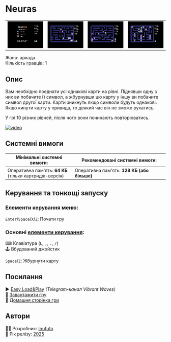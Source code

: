 # Neuras

| | | | |
| --- | --- | --- | --- |
|![screen1](screenshots/scrn_neuras_01.png)|![screen2](screenshots/scrn_neuras_02.png)|![screen3](screenshots/scrn_neuras_03.png)|![screen4](screenshots/scrn_neuras_04.png)|

Жанр: аркада  
Кількість гравців: 1

## Опис

Вам необхідно поєднати усі однакові карти на рівні. Піднявши одну з них ви побачите її символ, а жбурнувши цю карту у іншу ви побачите символ другої карти. Карти зникнуть якщо символи будуть однакові. Якщо кинути карту у привида, то деякий час він не зможе рухатись.

У грі 10 різних рівней, після чого вони починають повторюватись.

[![video](https://img.youtube.com/vi/aE_WatcdY-Y/0.jpg)](https://www.youtube.com/watch?v=aE_WatcdY-Y)

## Системні вимоги

|Мінімальні системні вимоги:|Рекомендовані системні вимоги:|
|---------------------------|------------------------------|
|Оперативна пам'ять: **64 КБ**<br>(тільки картридж-версія)|Оперативна пам'ять: **128 КБ (або більше)**|  

## Керування та тонкощі запуску
### Елементи керування меню:

`Enter`/`Space`/`X`/`Z`: Почати гру  

### Основні [елементи керування](../controllers.md):
⌨ Клавіатура (`L`, `,`, `.`, `/`)  
🕹 Вбудований джойстик  

`Space`/`Z`: Жбурнути карту

## Посилання

▶ [Easy Load&Play]() *(Telegram-канал Vibrant Waves)*  
💾 [Завантажити гру]()  
🏡 [Домашня сторінка гри](http://inufuto.web.fc2.com/8bit/neuras/#ep64)

## Автори
👨‍💻 Розробник: [Inufuto](../../community/inufuto.md)  
📅 Рік релізу: [2025](../release_years/2025.md)  